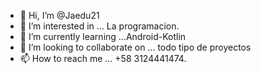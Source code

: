 - 👋 Hi, I’m @Jaedu21
- 👀 I’m interested in ... La programacion.
- 🌱 I’m currently learning ...Android-Kotlin
- 💞️ I’m looking to collaborate on ... todo tipo de proyectos
- 📫 How to reach me ... +58 3124441474.

<!---
Jaedu21/Jaedu21 is a ✨ special ✨ repository because its `README.md` (this file) appears on your GitHub profile.
You can click the Preview link to take a look at your changes.
--->
